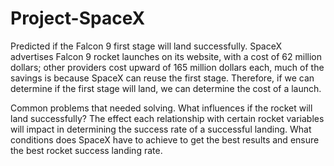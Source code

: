 # Project-SpaceX
Predicted if the Falcon 9 first stage will land successfully. SpaceX advertises Falcon 9 rocket launches on its website, with a cost of 62 million dollars; other providers cost upward of 165 million dollars each, much of the savings is because SpaceX can reuse the first stage. Therefore, if we can determine if the first stage will land, we can determine the cost of a launch. 

Common problems that needed solving.
What influences if the rocket will land successfully?
The effect each relationship with certain rocket variables will impact in
determining the success rate of a successful landing.
What conditions does SpaceX have to achieve to get the best results  and ensure the best rocket success landing rate.


